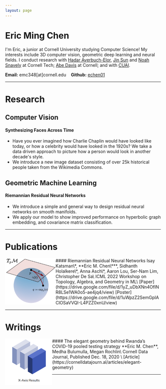 ```yaml
---
layout: page
---
```



# Eric Ming Chen
I'm Eric, a junior at Cornell University studying Computer
Science! My interests include 3D computer vision, geometric deep
learning and neural fields. I conduct research with [Hadar
Averbuch-Elor](https://www.cs.cornell.edu/~hadarelor/), [Jin
Sun](https://www.cs.cornell.edu/~jinsun/) and [Noah
Snavely](https://www.cs.cornell.edu/~snavely/) at Cornell Tech; [Abe
Davis](http://abedavis.com) at Cornell; and
with [CUAI](https://cuai.github.io/).

**Email:** emc348[at]cornell.edu &nbsp;&nbsp; **Github:** [echen01](https://github.com/echen01)

---

# Research
## Computer Vision
#### Synthesizing Faces Across Time
- Have you ever imagined how Charlie Chaplin would have looked like
  today, or how a celebrity would have looked in the 1920s? We take a
  data driven approach to picture how a person would look in another decade's
  style. 
- We introduce a new image dataset consisting of over 25k historical people taken from
  the Wikimedia Commons. 

## Geometric Machine Learning
#### Riemannian Residual Neural Networks
- We introduce a simple and general way to design residual neural
  networks on smooth manifolds. 
-  We apply our model to show improved performance on hyperbolic
    graph embedding, and covariance matrix classification. 
  
---

# Publications 
<img src="/assets/rresnet.png" alt="RResNet" style="float: left" height=150px>
#### Riemannian Residual Neural Networks
Isay Katsman\*, **Eric M. Chen\***, Sidhanth Holalkere\*, Anna Asch\*, Aaron
Lou, Ser-Nam Lim, Christopher De Sa\
ICML 2022 Workshop on Topology, Algebra, and Geometry in ML\
[Paper](https://drive.google.com/file/d/1yZ_uDbXNn4OfINR8LSe1WA0o5-ae4jq4/view)
[Poster](https://drive.google.com/file/d/1uWpzZ2SemGpIAClOSaVVQI-L4PZZ0xnU/view)



---

<!-- ## Activities -->
<!-- <p align="center"> -->
<!-- <img src="/assets/activities/applefest.jpg" width="85%"/><br> -->
<!-- Celebrating Ithaca Apple Fest [2021] -->
<!-- </p> -->

<!-- <p align="center"> -->
<!-- <img src="/assets/activities/graduation.jpg" width="85%"/><br> -->
<!-- Receiving my Stuy diploma from Mr. Blay after a year of online schooling [2021] -->
<!-- </p> -->

<!-- <p align="center"> -->
<!-- <img src="/assets/activities/pumpkin_patch.png" width="85%"/><br> -->
<!-- Volunteering with StuyPulse and Bloomberg Philanthropies [2019] -->
<!-- </p> -->


# Writings
<img src="/assets/covid.png" alt="Slice of Cube" style="float: left" height=150px>
#### The elegant geometry behind Rwanda’s COVID-19 pooled testing strategy 
**Eric M. Chen**, Medha Bulumulla, Megan Rochlin\
Cornell Data Journal, Published Dec. 18, 2020 \
[Article](https://cornelldatajourn.al/articles/elegant-geometry)


---

<!-- ## Coursework -- In Progress -->
<!-- - KOREA 1102: Elementary Korean II -->
<!-- - PHYS 2217: Honors Electricity and Magnetism -->
<!-- - CS 4820: Introduction to Algorithms -->
<!-- - CS 5625: Interactive Computer Graphics -->
<!-- - ORIE 6334: Combinatorial Optimization -->
